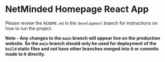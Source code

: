 # NetMinded Homepage React App

Please review the `README.md` in the `development` branch for instructions on how to run the project.

**Note - Any changes to the `main` branch will appear live on the production website. So the `main` branch should only be used for deployment of the `build` static files and not have other branches merged into it or commits made to it directly.**